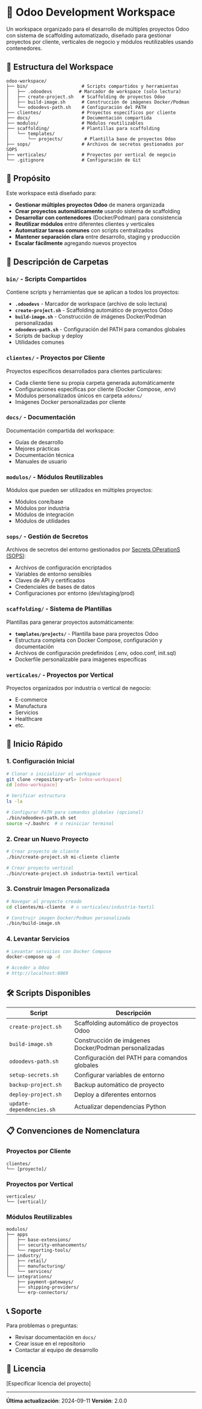 # 🚀 Odoo Development Workspace

Un workspace organizado para el desarrollo de múltiples proyectos Odoo con sistema de scaffolding automatizado, diseñado para gestionar proyectos por cliente, verticales de negocio y módulos reutilizables usando contenedores.

## 📁 Estructura del Workspace

```text
odoo-workspace/
├── bin/                    # Scripts compartidos y herramientas
│   ├── .odoodevs          # Marcador de workspace (solo lectura)
│   ├── create-project.sh   # Scaffolding de proyectos Odoo
│   ├── build-image.sh      # Construcción de imágenes Docker/Podman
│   └── odoodevs-path.sh    # Configuración del PATH
├── clientes/               # Proyectos específicos por cliente
├── docs/                   # Documentación compartida
├── modulos/                # Módulos reutilizables
├── scaffolding/            # Plantillas para scaffolding
│   └── templates/
│       └── projects/        # Plantilla base de proyectos Odoo
├── sops/                   # Archivos de secretos gestionados por SOPS
├── verticales/             # Proyectos por vertical de negocio
└── .gitignore              # Configuración de Git
```

## 🎯 Propósito

Este workspace está diseñado para:

- **Gestionar múltiples proyectos Odoo** de manera organizada
- **Crear proyectos automáticamente** usando sistema de scaffolding
- **Desarrollar con contenedores** (Docker/Podman) para consistencia
- **Reutilizar módulos** entre diferentes clientes y verticales
- **Automatizar tareas comunes** con scripts centralizados
- **Mantener separación clara** entre desarrollo, staging y producción
- **Escalar fácilmente** agregando nuevos proyectos

## 📂 Descripción de Carpetas

### `bin/` - Scripts Compartidos

Contiene scripts y herramientas que se aplican a todos los proyectos:

- **`.odoodevs`** - Marcador de workspace (archivo de solo lectura)
- **`create-project.sh`** - Scaffolding automático de proyectos Odoo
- **`build-image.sh`** - Construcción de imágenes Docker/Podman personalizadas
- **`odoodevs-path.sh`** - Configuración del PATH para comandos globales
- Scripts de backup y deploy
- Utilidades comunes

### `clientes/` - Proyectos por Cliente

Proyectos específicos desarrollados para clientes particulares:

- Cada cliente tiene su propia carpeta generada automáticamente
- Configuraciones específicas por cliente (Docker Compose, .env)
- Módulos personalizados únicos en carpeta `addons/`
- Imágenes Docker personalizadas por cliente

### `docs/` - Documentación

Documentación compartida del workspace:

- Guías de desarrollo
- Mejores prácticas
- Documentación técnica
- Manuales de usuario

### `modulos/` - Módulos Reutilizables

Módulos que pueden ser utilizados en múltiples proyectos:

- Módulos core/base
- Módulos por industria
- Módulos de integración
- Módulos de utilidades

### `sops/` - Gestión de Secretos

Archivos de secretos del entorno gestionados por [Secrets OPerationS (SOPS)](https://getsops.io/):

- Archivos de configuración encriptados
- Variables de entorno sensibles
- Claves de API y certificados
- Credenciales de bases de datos
- Configuraciones por entorno (dev/staging/prod)

### `scaffolding/` - Sistema de Plantillas

Plantillas para generar proyectos automáticamente:

- **`templates/projects/`** - Plantilla base para proyectos Odoo
- Estructura completa con Docker Compose, configuración y documentación
- Archivos de configuración predefinidos (.env, odoo.conf, init.sql)
- Dockerfile personalizable para imágenes específicas

### `verticales/` - Proyectos por Vertical

Proyectos organizados por industria o vertical de negocio:

- E-commerce
- Manufactura
- Servicios
- Healthcare
- etc.

## 🚀 Inicio Rápido

### 1. Configuración Inicial

```bash
# Clonar o inicializar el workspace
git clone <repository-url> [odoo-workspace]
cd [odoo-workspace]

# Verificar estructura
ls -la

# Configurar PATH para comandos globales (opcional)
./bin/odoodevs-path.sh set
source ~/.bashrc  # o reiniciar terminal
```

### 2. Crear un Nuevo Proyecto

```bash
# Crear proyecto de cliente
./bin/create-project.sh mi-cliente cliente

# Crear proyecto vertical
./bin/create-project.sh industria-textil vertical
```

### 3. Construir Imagen Personalizada

```bash
# Navegar al proyecto creado
cd clientes/mi-cliente  # o verticales/industria-textil

# Construir imagen Docker/Podman personalizada
./bin/build-image.sh
```

### 4. Levantar Servicios

```bash
# Levantar servicios con Docker Compose
docker-compose up -d

# Acceder a Odoo
# http://localhost:8069
```

## 🛠️ Scripts Disponibles

| Script | Descripción |
|--------|-------------|
| `create-project.sh` | Scaffolding automático de proyectos Odoo |
| `build-image.sh` | Construcción de imágenes Docker/Podman personalizadas |
| `odoodevs-path.sh` | Configuración del PATH para comandos globales |
| `setup-secrets.sh` | Configurar variables de entorno |
| `backup-project.sh` | Backup automático de proyecto |
| `deploy-project.sh` | Deploy a diferentes entornos |
| `update-dependencies.sh` | Actualizar dependencias Python |

## 📋 Convenciones de Nomenclatura

### Proyectos por Cliente

```text
clientes/
└── [proyecto]/
```

### Proyectos por Vertical

```text
verticales/
└── [vertical]/
```

### Módulos Reutilizables

```text
modulos/
├── apps
│   ├── base-extensions/
│   ├── security-enhancements/
│   └── reporting-tools/
├── industry/
│   ├── retail/
│   ├── manufacturing/
│   └── services/
└── integrations/
    ├── payment-gateways/
    ├── shipping-providers/
    └── erp-connectors/
```

## 📞 Soporte

Para problemas o preguntas:

- Revisar documentación en `docs/`
- Crear issue en el repositorio
- Contactar al equipo de desarrollo

## 📄 Licencia

[Especificar licencia del proyecto]

---

**Última actualización**: 2024-09-11
**Versión**: 2.0.0
